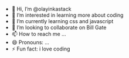 - 👋 Hi, I’m @olayinkastack
- 👀 I’m interested in learning more about coding
- 🌱 I’m currently learning css and javascript
- 💞️ I’m looking to collaborate on Bill Gate
- 📫 How to reach me ...
- 😄 Pronouns: ...
- ⚡ Fun fact: i love coding

<!---
olayinkastack/olayinkastack is a ✨ special ✨ repository because its `README.md` (this file) appears on your GitHub profile.
You can click the Preview link to take a look at your changes.
--->

